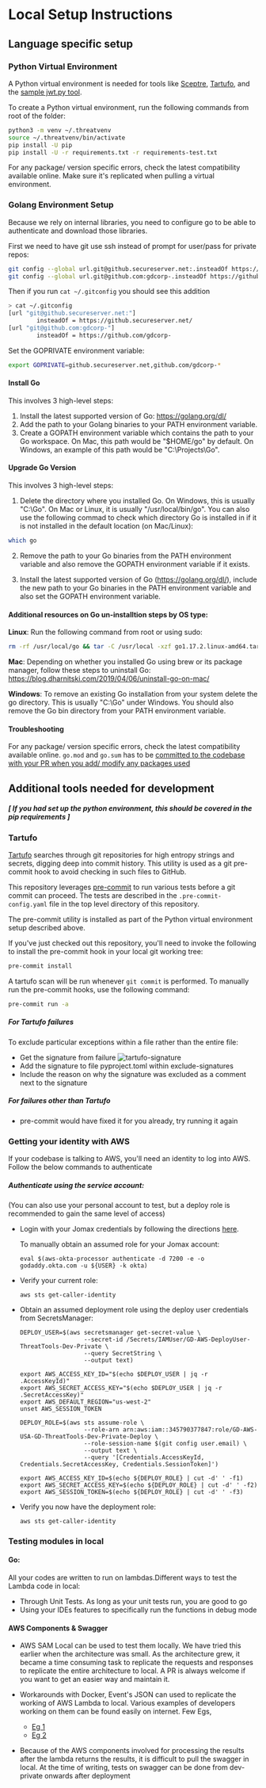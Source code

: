 # Local Setup Instructions

## Language specific setup

### Python Virtual Environment

A Python virtual environment is needed for tools like
[Sceptre](../../sceptre/README.md), [Tartufo](#tartufo), and the [sample jwt.py
tool](../../tools/jwt.py).

To create a Python virtual environment, run the following commands from root of the folder:

```bash
python3 -m venv ~/.threatvenv
source ~/.threatvenv/bin/activate
pip install -U pip
pip install -U -r requirements.txt -r requirements-test.txt
```

For any package/ version specific errors, check the latest compatibility available online.
Make sure it's replicated when pulling a virtual environment.

### Golang Environment Setup

Because we rely on internal libraries, you need to configure go to be able to authenticate and download those libraries.

First we need to have git use ssh instead of prompt for user/pass for private repos:

```sh
git config --global url.git@github.secureserver.net:.insteadOf https://github.secureserver.net/
git config --global url.git@github.com:gdcorp-.insteadOf https://github.com/gdcorp-
```

Then if you run `cat ~/.gitconfig` you should see this addition

```sh
> cat ~/.gitconfig
[url "git@github.secureserver.net:"]
        insteadOf = https://github.secureserver.net/
[url "git@github.com:gdcorp-"]
        insteadOf = https://github.com/gdcorp-
```
Set the GOPRIVATE environment variable:

```sh
export GOPRIVATE=github.secureserver.net,github.com/gdcorp-*
```

#### Install Go

This involves 3 high-level steps:
1. Install the latest supported version of Go: https://golang.org/dl/
2. Add the path to your Golang binaries to your PATH environment variable.
3. Create a GOPATH environment variable which contains the path to your Go workspace. On Mac, this path would be "$HOME/go" by default. On Windows, an example of this path would be "C:\Projects\Go".

#### Upgrade Go Version

This involves 3 high-level steps:

1. Delete the directory where you installed Go. On Windows, this is usually "C:\Go". On Mac or Linux, it is usually "/usr/local/bin/go". You can also use the following commad to check which directory Go is installed in if it is not installed in the default location (on Mac/Linux):

```sh
which go
```

2. Remove the path to your Go binaries from the PATH environment variable and also remove the GOPATH environment variable if it exists.

3. Install the latest supported version of Go (https://golang.org/dl/), include the new path to your Go binaries in the PATH environment variable and also set the GOPATH environment variable.

#### Additional resources on Go un-installtion steps by OS type:

**Linux**: Run the following command from root or using sudo:
```sh
rm -rf /usr/local/go && tar -C /usr/local -xzf go1.17.2.linux-amd64.tar.gz
```

**Mac**: Depending on whether you installed Go using brew or its package manager, follow these steps to uninstall Go:
https://blog.dharnitski.com/2019/04/06/uninstall-go-on-mac/

**Windows**: To remove an existing Go installation from your system delete the go directory. This is usually "C:\Go" under Windows. You should also remove the Go bin directory from your PATH environment variable.

#### Troubleshooting
For any package/ version specific errors, check the latest compatibility available online.
`go.mod` and `go.sum` has to be [committed to the codebase with your PR when you add/ modify any packages used](https://github.com/golang/go/wiki/Modules#releasing-modules-all-versions)

## Additional tools needed for development

##### [ If you had set up the python environment, this should be covered in the pip requirements ]

### Tartufo

[Tartufo](https://github.com/godaddy/tartufo) searches through git repositories
for high entropy strings and secrets, digging deep into commit history.  This
utility is used as a git pre-commit hook to avoid checking in such files to
GitHub.

This repository leverages [pre-commit](https://pre-commit.com/) to run various
tests before a git commit can proceed.  The tests are described in the
`.pre-commit-config.yaml` file in the top level directory of this repository.

The pre-commit utility is installed as part of the Python virtual environment
setup described above.

If you've just checked out this repository, you'll need to invoke the following
to install the pre-commit hook in your local git working tree:

```bash
pre-commit install
```

A tartufo scan will be run whenever `git commit` is performed.  To manually run
the pre-commit hooks, use the following command:

```bash
pre-commit run -a
```

##### For Tartufo failures

To exclude particular exceptions within a file rather than the entire file:
- Get the signature from failure
  ![tartufo-signature](../diagrams/tartufo_signature.png)
- Add the signature to file pyproject.toml within exclude-signatures
- Include the reason on why the signature was excluded as a comment next to the signature

##### For failures other than Tartufo
-  pre-commit would have fixed it for you already, try running it again


### Getting your identity with AWS
If your codebase is talking to AWS, you'll need an identity to log into AWS. Follow the below commands to authenticate

##### Authenticate using the service account:
(You can also use your personal account to test, but a deploy role is recommended to gain the same level of access)

* Login with your Jomax credentials by following the directions
  [here](https://github.com/godaddy/aws-okta-processor).

  To manually obtain an assumed role for your Jomax account:

  ```
  eval $(aws-okta-processor authenticate -d 7200 -e -o godaddy.okta.com -u ${USER} -k okta)
  ```

* Verify your current role:

  ```
  aws sts get-caller-identity
  ```

* Obtain an assumed deployment role using the deploy user credentials from
  SecretsManager:

  ```
  DEPLOY_USER=$(aws secretsmanager get-secret-value \
                    --secret-id /Secrets/IAMUser/GD-AWS-DeployUser-ThreatTools-Dev-Private \
                    --query SecretString \
                    --output text)

  export AWS_ACCESS_KEY_ID="$(echo $DEPLOY_USER | jq -r .AccessKeyId)"
  export AWS_SECRET_ACCESS_KEY="$(echo $DEPLOY_USER | jq -r .SecretAccessKey)"
  export AWS_DEFAULT_REGION="us-west-2"
  unset AWS_SESSION_TOKEN

  DEPLOY_ROLE=$(aws sts assume-role \
                    --role-arn arn:aws:iam::345790377847:role/GD-AWS-USA-GD-ThreatTools-Dev-Private-Deploy \
                    --role-session-name $(git config user.email) \
                    --output text \
                    --query '[Credentials.AccessKeyId, Credentials.SecretAccessKey, Credentials.SessionToken]')

  export AWS_ACCESS_KEY_ID=$(echo ${DEPLOY_ROLE} | cut -d' ' -f1)
  export AWS_SECRET_ACCESS_KEY=$(echo ${DEPLOY_ROLE} | cut -d' ' -f2)
  export AWS_SESSION_TOKEN=$(echo ${DEPLOY_ROLE} | cut -d' ' -f3)
  ```

* Verify you now have the deployment role:

  ```
  aws sts get-caller-identity
  ```

### Testing modules in local
#### Go:
All your codes are written to run on lambdas.Different ways to test the Lambda code in local:
- Through Unit Tests. As long as your unit tests run, you are good to go
- Using your IDEs features to specifically run the functions in debug mode

#### AWS Components & Swagger
- AWS SAM Local can be used to test them locally. We have tried this earlier when the architecture was small.
  As the architecture grew, it became a time consuming task to replicate the requests and responses to replicate the
  entire architecture to local. A PR is always welcome if you want to get an easier way and maintain it.
- Workarounds with Docker, Event's JSON can used to replicate the working of AWS Lambda to local. Various examples of
  developers working on them can be found easily on internet. Few Egs,
    - [Eg 1](https://medium.com/nagoya-foundation/running-and-debugging-go-lambda-functions-locally-156893e4ed0d)
    - [Eg 2](https://github.com/mtojek/aws-lambda-go-proxy)

- Because of the AWS components involved for processing the results after the lambda returns the results, it is difficult
  to pull the swagger in local. At the time of writing, tests on swagger can be done from dev-private onwards after deployment
